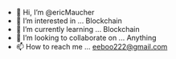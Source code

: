 - 👋 Hi, I’m @ericMaucher
- 👀 I’m interested in ... Blockchain
- 🌱 I’m currently learning ... Blockchain
- 💞️ I’m looking to collaborate on ... Anything
- 📫 How to reach me ... eeboo222@gmail.com

<!---
ericMaucher/ericMaucher is a ✨ special ✨ repository because its `README.md` (this file) appears on your GitHub profile.
You can click the Preview link to take a look at your changes.
--->

